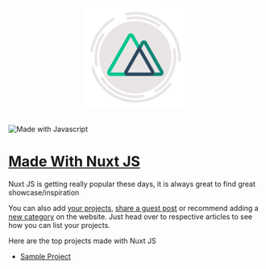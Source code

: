 <p align="center">
  <br>
  <a href="https://madewithjavascript.club/categories/nuxt-js" target="_blank" title="Maed with Nuxt JS">
    <img width="200" src="/uploads/Made-with-nuxt-js.png" alt="Made with Nuxt JS">
  </a>
  <br>
  <br>
</p>

![Made with Javascript](https://madewithjavascript.club/Made-With-Javascript-Logo.png)

# [Made With Nuxt JS][made-with-nuxt-js]

Nuxt JS is getting really popular these days, it is always great to find great showcase/inspiration

You can also add [your projects][request-project], [share a guest post][request-post] or recommend adding a [new category][request-category] on the website. Just head over to respective articles to see how you can list your projects.

Here are the top projects made with Nuxt JS

- [Sample Project][sample-project]

[made-with-nuxt-js]: https://madewithjavascript.club/categories/nuxt-js "Made with Nuxt JS"
[made-with-javascript]: https://madewithjavascript.club/ "Made with Javscript Club"
[sample-project]: ./your-project-made-with-nuxt-js-showcase.md "Project Name | Made with Nuxt JS"
[request-project]: https://madewithjavascript.club/categories/request/project "Submit your project | Made with Javascript"
[request-post]: https://madewithjavascript.club/categories/request/post "Guest Post | Made with Javascript"
[request-category]: https://madewithjavascript.club/categories/request/categories "Suggest new JS framework | Made with Javascript"
